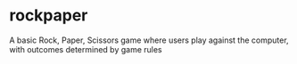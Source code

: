 # rockpaper
A basic Rock, Paper, Scissors game where users play against the computer, with outcomes determined by game rules

